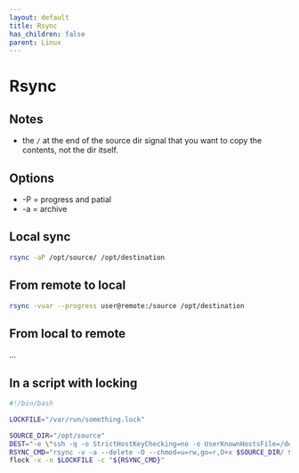 ```yaml
---
layout: default
title: Rsync
has_children: false
parent: Linux
---
```


# Rsync

## Notes

- the `/` at the end of the source dir signal that you want to copy the contents, not the dir itself.

## Options

- -P = progress and patial
- -a = archive

## Local sync

```bash
rsync -aP /opt/source/ /opt/destination
```

## From remote to local

```bash
rsync -vuar --progress user@remote:/source /opt/destination
```

## From local to remote

...


## In a script with locking

```bash
#!/bin/bash

LOCKFILE="/var/run/something.lock"

SOURCE_DIR="/opt/source"
DEST="-e \"ssh -q -o StrictHostKeyChecking=no -o UserKnownHostsFile=/dev/null\" username@hostname:/opt/dest"
RSYNC_CMD="rsync -v -a --delete -O --chmod=u=rw,go=r,D+x $SOURCE_DIR/ $DEST"
flock -x -n $LOCKFILE -c "${RSYNC_CMD}"
```
